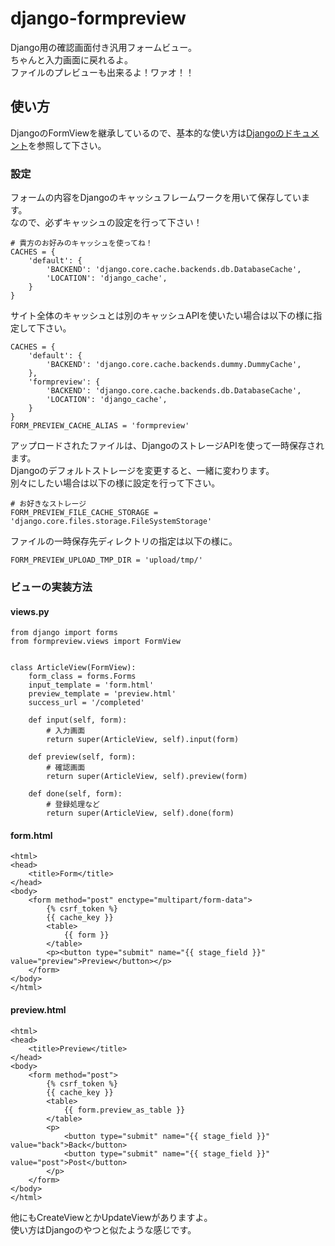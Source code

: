 django-formpreview
=========================

Django用の確認画面付き汎用フォームビュー。  
ちゃんと入力画面に戻れるよ。  
ファイルのプレビューも出来るよ！ワァオ！！

使い方
-------------------------
DjangoのFormViewを継承しているので、基本的な使い方は[Djangoのドキュメント](https://docs.djangoproject.com/en/dev/ref/class-based-views/generic-editing/#django.views.generic.edit.FormView)を参照して下さい。

### 設定

フォームの内容をDjangoのキャッシュフレームワークを用いて保存しています。  
なので、必ずキャッシュの設定を行って下さい！

    # 貴方のお好みのキャッシュを使ってね！
    CACHES = {
        'default': {
            'BACKEND': 'django.core.cache.backends.db.DatabaseCache',
            'LOCATION': 'django_cache',
        }
    }

サイト全体のキャッシュとは別のキャッシュAPIを使いたい場合は以下の様に指定して下さい。

    CACHES = {
        'default': {
            'BACKEND': 'django.core.cache.backends.dummy.DummyCache',
        },
        'formpreview': {
            'BACKEND': 'django.core.cache.backends.db.DatabaseCache',
            'LOCATION': 'django_cache',
        }
    }
    FORM_PREVIEW_CACHE_ALIAS = 'formpreview'

アップロードされたファイルは、DjangoのストレージAPIを使って一時保存されます。  
Djangoのデフォルトストレージを変更すると、一緒に変わります。  
別々にしたい場合は以下の様に設定を行って下さい。

    # お好きなストレージ
    FORM_PREVIEW_FILE_CACHE_STORAGE = 'django.core.files.storage.FileSystemStorage'

ファイルの一時保存先ディレクトリの指定は以下の様に。

    FORM_PREVIEW_UPLOAD_TMP_DIR = 'upload/tmp/'

### ビューの実装方法

#### views.py

    from django import forms
    from formpreview.views import FormView


    class ArticleView(FormView):
        form_class = forms.Forms
        input_template = 'form.html'
        preview_template = 'preview.html'
        success_url = '/completed'

        def input(self, form):
            # 入力画面
            return super(ArticleView, self).input(form)

        def preview(self, form):
            # 確認画面
            return super(ArticleView, self).preview(form)

        def done(self, form):
            # 登録処理など
            return super(ArticleView, self).done(form)

#### form.html

    <html>
    <head>
        <title>Form</title>
    </head>
    <body>
        <form method="post" enctype="multipart/form-data">
            {% csrf_token %}
            {{ cache_key }}
            <table>
                {{ form }}
            </table>
            <p><button type="submit" name="{{ stage_field }}" value="preview">Preview</button></p>
        </form>
    </body>
    </html>

#### preview.html

    <html>
    <head>
        <title>Preview</title>
    </head>
    <body>
        <form method="post">
            {% csrf_token %}
            {{ cache_key }}
            <table>
                {{ form.preview_as_table }}
            </table>
            <p>
                <button type="submit" name="{{ stage_field }}" value="back">Back</button>
                <button type="submit" name="{{ stage_field }}" value="post">Post</button>
            </p>
        </form>
    </body>
    </html>

他にもCreateViewとかUpdateViewがありますよ。  
使い方はDjangoのやつと似たような感じです。
